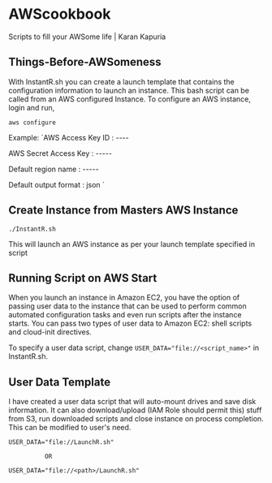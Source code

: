 # AWScookbook
Scripts to fill your AWSome life | Karan Kapuria 

## Things-Before-AWSomeness

With InstantR.sh you can create a launch template that contains the configuration information to launch an instance. This bash script can be called from an AWS configured Instance. To configure an AWS instance, login and run,

	aws configure

Example:
`AWS Access Key ID : ----

AWS Secret Access Key : -----

Default region name : -----

Default output format : json
`

## Create Instance from Masters AWS Instance

	./InstantR.sh
 
 This will launch an AWS instance as per your launch template specified in script

## Running Script on AWS Start

When you launch an instance in Amazon EC2, you have the option of passing user data to the instance that can be used to perform common automated configuration tasks and even run scripts after the instance starts. You can pass two types of user data to Amazon EC2: shell scripts and cloud-init directives. 

To specify a user data script, change `USER_DATA="file://<script_name>"` in InstantR.sh. 

## User Data Template 

I have created a user data script that will auto-mount drives and save disk information. It can also download/upload (IAM Role should permit this) stuff from S3, run downloaded scripts and close instance on process completion. This can be modified to user's need.
  
	USER_DATA="file://LaunchR.sh" 
  
              OR 

	USER_DATA="file://<path>/LaunchR.sh" 
  
